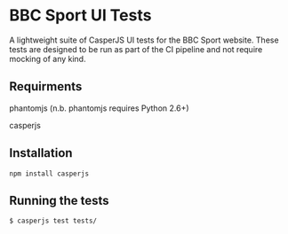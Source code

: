 BBC Sport UI Tests
==================

A lightweight suite of CasperJS UI tests for the BBC Sport website. These tests are designed to be run as part of the CI pipeline and not require mocking of any kind.

Requirments
-----------

phantomjs (n.b. phantomjs requires Python 2.6+)

casperjs 

Installation
------------

``npm install casperjs``

Running the tests
-----------------

``$ casperjs test tests/``
